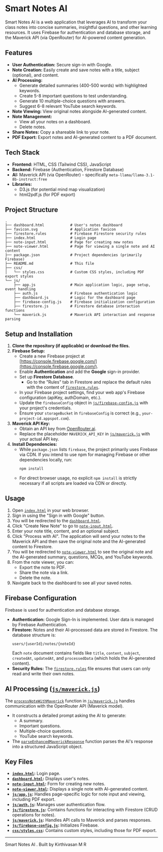 # Smart Notes AI

Smart Notes AI is a web application that leverages AI to transform your class notes into concise summaries, insightful questions, and other learning resources. It uses Firebase for authentication and database storage, and the Maverick API (via OpenRouter) for AI-powered content generation.

## Features

- **User Authentication:** Secure sign-in with Google.
- **Note Creation:** Easily create and save notes with a title, subject (optional), and content.
- **AI Processing:**
    - Generate detailed summaries (400-500 words) with highlighted keywords.
    - Create 5-8 important questions to test understanding.
    - Generate 10 multiple-choice questions with answers.
    - Suggest 6-8 relevant YouTube search keywords.
- **Note Viewing:** View original notes alongside AI-generated content.
- **Note Management:**
    - View all your notes on a dashboard.
    - Delete notes.
- **Share Notes:** Copy a shareable link to your note.
- **PDF Export:** Export notes and AI-generated content to a PDF document.

## Tech Stack

- **Frontend:** HTML, CSS (Tailwind CSS), JavaScript
- **Backend:** Firebase (Authentication, Firestore Database)
- **AI:** Maverick API (via OpenRouter) - specifically `meta-llama/llama-3.1-8b-instruct:free`
- **Libraries:**
    - D3.js (for potential mind map visualization)
    - html2pdf.js (for PDF export)

## Project Structure

```
.
├── dashboard.html            # User's notes dashboard
├── favicon.svg               # Application favicon
├── firestore.rules           # Firebase Firestore security rules
├── index.html                # Login page
├── note-input.html           # Page for creating new notes
├── note-viewer.html          # Page for viewing a single note and AI content
├── package.json              # Project dependencies (primarily Firebase)
├── README.md                 # This file
├── css/
│   └── styles.css            # Custom CSS styles, including PDF export styles
└── js/
    ├── app.js                # Main application logic, page setup, event handling
    ├── auth.js               # Firebase authentication logic
    ├── dashboard.js          # Logic for the dashboard page
    ├── firebase-config.js    # Firebase initialization configuration
    ├── firestore.js          # Firestore database interaction functions
    └── maverick.js           # Maverick API interaction and response parsing
```

## Setup and Installation

1.  **Clone the repository (if applicable) or download the files.**
2.  **Firebase Setup:**
    *   Create a new Firebase project at [https://console.firebase.google.com/](https://console.firebase.google.com/).
    *   Enable **Authentication** and add the **Google** sign-in provider.
    *   Set up **Firestore Database**.
        *   Go to the "Rules" tab in Firestore and replace the default rules with the content of [`firestore.rules`](firestore.rules).
    *   In your Firebase project settings, find your web app's Firebase configuration (apiKey, authDomain, etc.).
    *   Update the `firebaseConfig` object in [`js/firebase-config.js`](js/firebase-config.js) with your project's credentials.
    *   Ensure your `storageBucket` in `firebaseConfig` is correct (e.g., `your-project-id.appspot.com`).
3.  **Maverick API Key:**
    *   Obtain an API key from [OpenRouter.ai](https://openrouter.ai/).
    *   Replace the placeholder `MAVERICK_API_KEY` in [`js/maverick.js`](js/maverick.js) with your actual API key.
4.  **Install Dependencies:**
    *   While `package.json` lists `firebase`, the project primarily uses Firebase via CDN. If you intend to use npm for managing Firebase or other dependencies locally, run:
        ```sh
        npm install
        ```
    *   For direct browser usage, no explicit `npm install` is strictly necessary if all scripts are loaded via CDN or directly.

## Usage

1.  Open [`index.html`](index.html) in your web browser.
2.  Sign in using the "Sign in with Google" button.
3.  You will be redirected to the [`dashboard.html`](dashboard.html).
4.  Click "Create New Note" to go to [`note-input.html`](note-input.html).
5.  Enter your note title, content, and an optional subject.
6.  Click "Process with AI". The application will send your notes to the Maverick API and then save the original note and the AI-generated content to Firestore.
7.  You will be redirected to [`note-viewer.html`](note-viewer.html) to see the original note and the AI-generated summary, questions, MCQs, and YouTube keywords.
8.  From the note viewer, you can:
    *   Export the note to PDF.
    *   Share the note via a link.
    *   Delete the note.
9.  Navigate back to the dashboard to see all your saved notes.

## Firebase Configuration

Firebase is used for authentication and database storage.

*   **Authentication:** Google Sign-In is implemented. User data is managed by Firebase Authentication.
*   **Firestore:** Notes and their AI-processed data are stored in Firestore. The database structure is:
    ```
    users/{userId}/notes/{noteId}
    ```
    Each `note` document contains fields like `title`, `content`, `subject`, `createdAt`, `updatedAt`, and `processedData` (which holds the AI-generated content).
*   **Security Rules:** The [`firestore.rules`](firestore.rules) file ensures that users can only read and write their own notes.

## AI Processing ([`js/maverick.js`](js/maverick.js))

The [`processNoteWithMaverick`](js/maverick.js) function in [`js/maverick.js`](js/maverick.js) handles communication with the OpenRouter API (Maverick model).
- It constructs a detailed prompt asking the AI to generate:
    - A summary.
    - Important questions.
    - Multiple-choice questions.
    - YouTube search keywords.
- The [`parseEnhancedMaverickResponse`](js/maverick.js) function parses the AI's response into a structured JavaScript object.

## Key Files

*   **[`index.html`](index.html):** Login page.
*   **[`dashboard.html`](dashboard.html):** Displays user's notes.
*   **[`note-input.html`](note-input.html):** Form for creating new notes.
*   **[`note-viewer.html`](note-viewer.html):** Displays a single note with AI-generated content.
*   **[`js/app.js`](js/app.js):** Handles page-specific logic for note input and viewing, including PDF export.
*   **[`js/auth.js`](js/auth.js):** Manages user authentication flow.
*   **[`js/firestore.js`](js/firestore.js):** Contains functions for interacting with Firestore (CRUD operations for notes).
*   **[`js/maverick.js`](js/maverick.js):** Handles API calls to Maverick and parses responses.
*   **[`js/firebase-config.js`](js/firebase-config.js):** Initializes Firebase.
*   **[`css/styles.css`](css/styles.css):** Contains custom styles, including those for PDF export.

---


Smart Notes AI . Built by Kirthivasan M R
